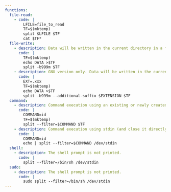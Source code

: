 ```yaml
---
functions:
  file-read:
    - code: |
        LFILE=file_to_read
        TF=$(mktemp)
        split $LFILE $TF
        cat $TF*
  file-write:
    - description: Data will be written in the current directory in a file named `xaa` by default. The input file will be split in multiple smaller files unless the `-b` option is used, pick a value in MB big enough.
      code: |
        TF=$(mktemp)
        echo DATA >$TF
        split -b999m $TF
    - description: GNU version only. Data will be written in the current directory in a file named `xaa.xxx` by default. The input file will be split in multiple smaller files unless the `-b` option is used, pick a value in MB big enough.
      code: |
        EXT=.xxx
        TF=$(mktemp)
        echo DATA >$TF
        split -b999m --additional-suffix $EXTENSION $TF
  command:
    - description: Command execution using an existing or newly created file.
      code: |
        COMMAND=id
        TF=$(mktemp)
        split --filter=$COMMAND $TF
    - description: Command execution using stdin (and close it directly).
      code: |
        COMMAND=id
        echo | split --filter=$COMMAND /dev/stdin
  shell:
    - description: The shell prompt is not printed.
      code: |
        split --filter=/bin/sh /dev/stdin
  sudo:
    - description: The shell prompt is not printed.
      code: |
        sudo split --filter=/bin/sh /dev/stdin
---
```

